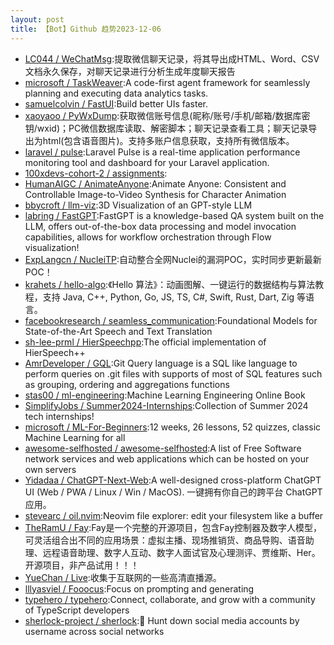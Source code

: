 ```yaml
---
layout: post
title: 【Bot】Github 趋势2023-12-06
---
```


* [LC044 / WeChatMsg](https://github.com/LC044/WeChatMsg):提取微信聊天记录，将其导出成HTML、Word、CSV文档永久保存，对聊天记录进行分析生成年度聊天报告
* [microsoft / TaskWeaver](https://github.com/microsoft/TaskWeaver):A code-first agent framework for seamlessly planning and executing data analytics tasks.
* [samuelcolvin / FastUI](https://github.com/samuelcolvin/FastUI):Build better UIs faster.
* [xaoyaoo / PyWxDump](https://github.com/xaoyaoo/PyWxDump):获取微信账号信息(昵称/账号/手机/邮箱/数据库密钥/wxid)；PC微信数据库读取、解密脚本；聊天记录查看工具；聊天记录导出为html(包含语音图片)。支持多账户信息获取，支持所有微信版本。
* [laravel / pulse](https://github.com/laravel/pulse):Laravel Pulse is a real-time application performance monitoring tool and dashboard for your Laravel application.
* [100xdevs-cohort-2 / assignments](https://github.com/100xdevs-cohort-2/assignments):
* [HumanAIGC / AnimateAnyone](https://github.com/HumanAIGC/AnimateAnyone):Animate Anyone: Consistent and Controllable Image-to-Video Synthesis for Character Animation
* [bbycroft / llm-viz](https://github.com/bbycroft/llm-viz):3D Visualization of an GPT-style LLM
* [labring / FastGPT](https://github.com/labring/FastGPT):FastGPT is a knowledge-based QA system built on the LLM, offers out-of-the-box data processing and model invocation capabilities, allows for workflow orchestration through Flow visualization!
* [ExpLangcn / NucleiTP](https://github.com/ExpLangcn/NucleiTP):自动整合全网Nuclei的漏洞POC，实时同步更新最新POC！
* [krahets / hello-algo](https://github.com/krahets/hello-algo):《Hello 算法》：动画图解、一键运行的数据结构与算法教程，支持 Java, C++, Python, Go, JS, TS, C#, Swift, Rust, Dart, Zig 等语言。
* [facebookresearch / seamless_communication](https://github.com/facebookresearch/seamless_communication):Foundational Models for State-of-the-Art Speech and Text Translation
* [sh-lee-prml / HierSpeechpp](https://github.com/sh-lee-prml/HierSpeechpp):The official implementation of HierSpeech++
* [AmrDeveloper / GQL](https://github.com/AmrDeveloper/GQL):Git Query language is a SQL like language to perform queries on .git files with supports of most of SQL features such as grouping, ordering and aggregations functions
* [stas00 / ml-engineering](https://github.com/stas00/ml-engineering):Machine Learning Engineering Online Book
* [SimplifyJobs / Summer2024-Internships](https://github.com/SimplifyJobs/Summer2024-Internships):Collection of Summer 2024 tech internships!
* [microsoft / ML-For-Beginners](https://github.com/microsoft/ML-For-Beginners):12 weeks, 26 lessons, 52 quizzes, classic Machine Learning for all
* [awesome-selfhosted / awesome-selfhosted](https://github.com/awesome-selfhosted/awesome-selfhosted):A list of Free Software network services and web applications which can be hosted on your own servers
* [Yidadaa / ChatGPT-Next-Web](https://github.com/Yidadaa/ChatGPT-Next-Web):A well-designed cross-platform ChatGPT UI (Web / PWA / Linux / Win / MacOS). 一键拥有你自己的跨平台 ChatGPT 应用。
* [stevearc / oil.nvim](https://github.com/stevearc/oil.nvim):Neovim file explorer: edit your filesystem like a buffer
* [TheRamU / Fay](https://github.com/TheRamU/Fay):Fay是一个完整的开源项目，包含Fay控制器及数字人模型，可灵活组合出不同的应用场景：虚拟主播、现场推销货、商品导购、语音助理、远程语音助理、数字人互动、数字人面试官及心理测评、贾维斯、Her。 开源项目，非产品试用！！！
* [YueChan / Live](https://github.com/YueChan/Live):收集于互联网的一些高清直播源。
* [lllyasviel / Fooocus](https://github.com/lllyasviel/Fooocus):Focus on prompting and generating
* [typehero / typehero](https://github.com/typehero/typehero):Connect, collaborate, and grow with a community of TypeScript developers
* [sherlock-project / sherlock](https://github.com/sherlock-project/sherlock):🔎 Hunt down social media accounts by username across social networks
